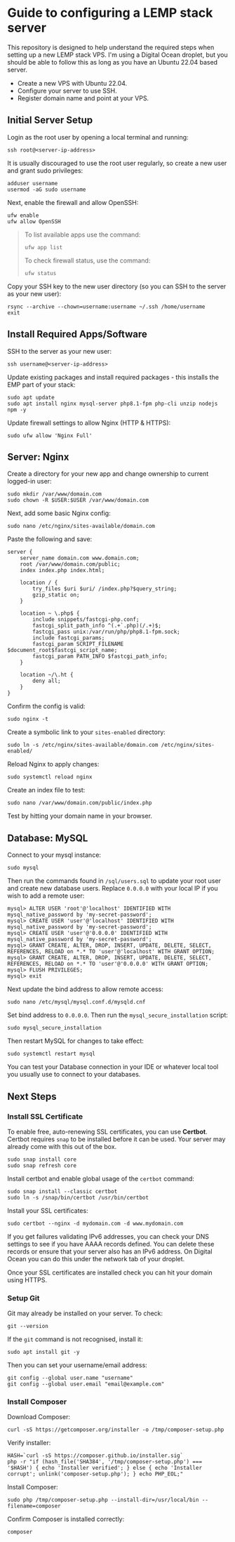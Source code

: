 # Guide to configuring a LEMP stack server

This repository is designed to help understand the required steps when setting up
a new LEMP stack VPS. I'm using a Digital Ocean droplet, but you should be able to
follow this as long as you have an Ubuntu 22.04 based server.

- Create a new VPS with Ubuntu 22.04.
- Configure your server to use SSH.
- Register domain name and point at your VPS.

## Initial Server Setup

Login as the root user by opening a local terminal and running:

```shell
ssh root@<server-ip-address>
```

It is usually discouraged to use the root user regularly, so create a new user
and grant sudo privileges:

```shell
adduser username 
usermod -aG sudo username
```

Next, enable the firewall and allow OpenSSH:

```shell
ufw enable
ufw allow OpenSSH
```

> To list available apps use the command:
> ```shell
> ufw app list
> ```
>
> To check firewall status, use the command:
> ```shell
> ufw status
> ```

Copy your SSH key to the new user directory (so you can SSH to the server as
your new user):

```shell
rsync --archive --chown=username:username ~/.ssh /home/username
exit
```

## Install Required Apps/Software

SSH to the server as your new user:

```shell
ssh username@<server-ip-address>
```

Update existing packages and install required packages - this installs the EMP part
of your stack:

```shell
sudo apt update
sudo apt install nginx mysql-server php8.1-fpm php-cli unzip nodejs npm -y
```

Update firewall settings to allow Nginx (HTTP & HTTPS):

```shell
sudo ufw allow 'Nginx Full'
```

## Server: Nginx

Create a directory for your new app and change ownership to current logged-in
user:

```shell
sudo mkdir /var/www/domain.com
sudo chown -R $USER:$USER /var/www/domain.com
```

Next, add some basic Nginx config:

```shell
sudo nano /etc/nginx/sites-available/domain.com
```

Paste the following and save:

```nginx configuration
server {
    server_name domain.com www.domain.com;
    root /var/www/domain.com/public;
    index index.php index.html;

    location / {
        try_files $uri $uri/ /index.php?$query_string;
        gzip_static on;
    }

    location ~ \.php$ {
        include snippets/fastcgi-php.conf;
        fastcgi_split_path_info ^(.+`.php)(/.+)$;
        fastcgi_pass unix:/var/run/php/php8.1-fpm.sock;
        include fastcgi_params;
        fastcgi_param SCRIPT_FILENAME $document_root$fastcgi_script_name;
        fastcgi_param PATH_INFO $fastcgi_path_info;
    }

    location ~/\.ht {
        deny all;
    }
}
```

Confirm the config is valid:

```
sudo nginx -t
```

Create a symbolic link to your `sites-enabled` directory:

```shell
sudo ln -s /etc/nginx/sites-available/domain.com /etc/nginx/sites-enabled/
```

Reload Nginx to apply changes:

```shell
sudo systemctl reload nginx
```

Create an index file to test:

```shell
sudo nano /var/www/domain.com/public/index.php
```

Test by hitting your domain name in your browser.

## Database: MySQL

Connect to your mysql instance:

```shell
sudo mysql
```

Then run the commands found in `/sql/users.sql` to update your root user and create
new database users. Replace `0.0.0.0` with your local IP if you wish to add a remote user:

```shell
mysql> ALTER USER 'root'@'localhost' IDENTIFIED WITH mysql_native_password by 'my-secret-password';
mysql> CREATE USER 'user'@'localhost' IDENTIFIED WITH mysql_native_password by 'my-secret-password';
mysql> CREATE USER 'user'@'0.0.0.0' IDENTIFIED WITH mysql_native_password by 'my-secret-password';
mysql> GRANT CREATE, ALTER, DROP, INSERT, UPDATE, DELETE, SELECT, REFERENCES, RELOAD on *.* TO 'user'@'localhost' WITH GRANT OPTION;
mysql> GRANT CREATE, ALTER, DROP, INSERT, UPDATE, DELETE, SELECT, REFERENCES, RELOAD on *.* TO 'user'@'0.0.0.0' WITH GRANT OPTION;
mysql> FLUSH PRIVILEGES;
mysql> exit
```

Next update the bind address to allow remote access:

```shell
sudo nano /etc/mysql/mysql.conf.d/mysqld.cnf
```

Set bind address to `0.0.0.0`. Then run the `mysql_secure_installation` script:

```shell
sudo mysql_secure_installation
```

Then restart MySQL for changes to take effect:

```shell
sudo systemctl restart mysql
```

You can test your Database connection in your IDE or whatever local tool you usually use
to connect to your databases.

## Next Steps

### Install SSL Certificate

To enable free, auto-renewing SSL certificates, you can use **Certbot**. Certbot requires
`snap` to be installed before it can be used. Your server may already come with this out
of the box.

```
sudo snap install core
sudo snap refresh core
```

Install certbot and enable global usage of the `certbot` command:

```
sudo snap install --classic certbot
sudo ln -s /snap/bin/certbot /usr/bin/certbot
```

Install your SSL certificates:

```
sudo certbot --nginx -d mydomain.com -d www.mydomain.com
```

If you get failures validating IPv6 addresses, you can check your DNS settings
to see if you have AAAA records defined. You can delete these records or ensure
that your server also has an IPv6 address. On Digital Ocean you can do this under
the network tab of your droplet.

Once your SSL certificates are installed check you can hit your domain using HTTPS.

### Setup Git

Git may already be installed on your server. To check:

```shell
git --version
```

If the `git` command is not recognised, install it:

```shell
sudo apt install git -y
```

Then you can set your username/email address:

```shell
git config --global user.name "username"
git config --global user.email "email@example.com"
```

### Install Composer

Download Composer:

```shell
curl -sS https://getcomposer.org/installer -o /tmp/composer-setup.php
```

Verify installer:

```shell
HASH=`curl -sS https://composer.github.io/installer.sig`
php -r "if (hash_file('SHA384', '/tmp/composer-setup.php') === '$HASH') { echo 'Installer verified'; } else { echo 'Installer corrupt'; unlink('composer-setup.php'); } echo PHP_EOL;"
```

Install Composer:

```shell
sudo php /tmp/composer-setup.php --install-dir=/usr/local/bin --filename=composer
```

Confirm Composer is installed correctly:

```shell
composer
```